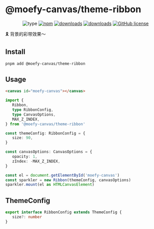 # @moefy-canvas/theme-ribbon <GitHubLink repo="moefyit/moefy-canvas" subpath="packages/theme-ribbon" />

<p align="center">
   <img alt="type" src="https://img.shields.io/static/v1?label=type&message=background&color=green&style=for-the-badge" />
   <a href="https://www.npmjs.com/package/@moefy-canvas/theme-ribbon" target="_blank"><img alt="npm" src="https://img.shields.io/npm/v/@moefy-canvas/theme-ribbon.svg?style=for-the-badge&logo=npm"></a>
   <a href="https://www.npmjs.com/package/@moefy-canvas/theme-ribbon" target="_blank"><img alt="downloads" src="https://img.shields.io/npm/dt/@moefy-canvas/theme-ribbon.svg?style=for-the-badge"></a>
   <a href="https://www.npmjs.com/package/@moefy-canvas/theme-ribbon" target="_blank"><img alt="downloads" src="https://img.shields.io/npm/dm/@moefy-canvas/theme-ribbon.svg?style=for-the-badge"></a>
   <a href="https://github.com/moefyit/moefy-canvas/blob/main/LICENSE" target="_blank"><img alt="GitHub license" src="https://img.shields.io/github/license/moefyit/moefy-canvas?style=for-the-badge"></a>
</p>

:reminder_ribbon: 背景的彩带效果～

## Install

```bash
pnpm add @moefy-canvas/theme-ribbon
```

## Usage

```html
<canvas id="moefy-canvas"></canvas>
```

```ts
import {
   Ribbon,
   type RibbonConfig,
   type CanvasOptions,
   MAX_Z_INDEX,
} from '@moefy-canvas/theme-ribbon'

const themeConfig: RibbonConfig = {
   size: 90,
}

const canvasOptions: CanvasOptions = {
   opacity: 1,
   zIndex: -MAX_Z_INDEX,
}

const el = document.getElementById('moefy-canvas')
const sparkler = new Ribbon(themeConfig, canvasOptions)
sparkler.mount(el as HTMLCanvasElement)
```

## ThemeConfig

```ts
export interface RibbonConfig extends ThemeConfig {
   size?: number
}
```

<Ribbon />
